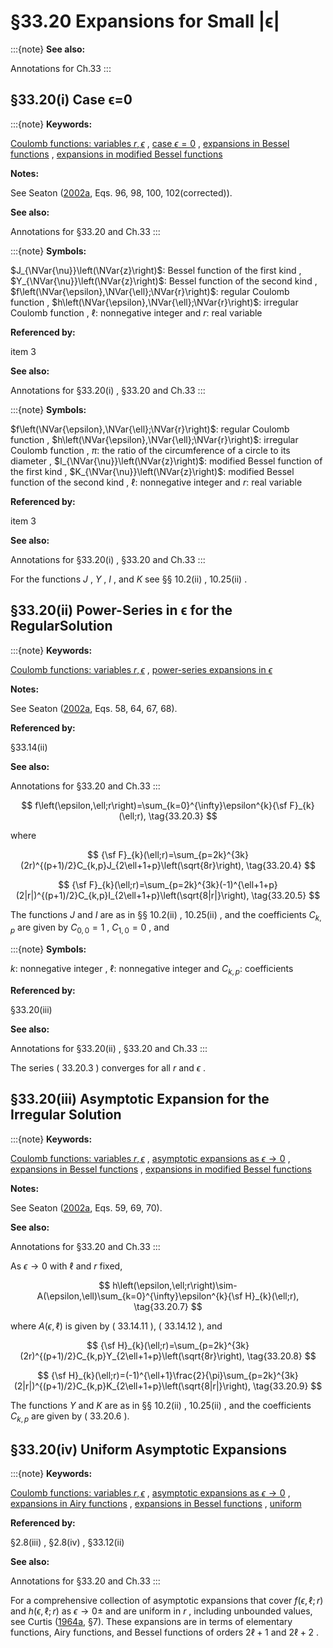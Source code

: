 # §33.20 Expansions for Small |ϵ|

:::{note}
**See also:**

Annotations for Ch.33
:::


## §33.20(i) Case ϵ=0

:::{note}
**Keywords:**

[Coulomb functions: variables $r,\epsilon$](http://dlmf.nist.gov/search/search?q=Coulomb%20functions%3A%20variables%20r%2C%CF%B5) , [case $\epsilon=0$](http://dlmf.nist.gov/search/search?q=case%20%CF%B5%3D0) , [expansions in Bessel functions](http://dlmf.nist.gov/search/search?q=expansions%20in%20Bessel%20functions) , [expansions in modified Bessel functions](http://dlmf.nist.gov/search/search?q=expansions%20in%20modified%20Bessel%20functions)

**Notes:**

See Seaton ([2002a](./bib/S.html#bib2034 "Coulomb functions for attractive and repulsive potentials and for positive and negative energies"), Eqs. 96, 98, 100, 102(corrected)).

**See also:**

Annotations for §33.20 and Ch.33
:::

:::{note}
**Symbols:**

$J_{\NVar{\nu}}\left(\NVar{z}\right)$: Bessel function of the first kind , $Y_{\NVar{\nu}}\left(\NVar{z}\right)$: Bessel function of the second kind , $f\left(\NVar{\epsilon},\NVar{\ell};\NVar{r}\right)$: regular Coulomb function , $h\left(\NVar{\epsilon},\NVar{\ell};\NVar{r}\right)$: irregular Coulomb function , $\ell$: nonnegative integer and $r$: real variable

**Referenced by:**

item 3

**See also:**

Annotations for §33.20(i) , §33.20 and Ch.33
:::

:::{note}
**Symbols:**

$f\left(\NVar{\epsilon},\NVar{\ell};\NVar{r}\right)$: regular Coulomb function , $h\left(\NVar{\epsilon},\NVar{\ell};\NVar{r}\right)$: irregular Coulomb function , $\pi$: the ratio of the circumference of a circle to its diameter , $I_{\NVar{\nu}}\left(\NVar{z}\right)$: modified Bessel function of the first kind , $K_{\NVar{\nu}}\left(\NVar{z}\right)$: modified Bessel function of the second kind , $\ell$: nonnegative integer and $r$: real variable

**Referenced by:**

item 3

**See also:**

Annotations for §33.20(i) , §33.20 and Ch.33
:::

For the functions $J$ , $Y$ , $I$ , and $K$ see §§ 10.2(ii) , 10.25(ii) .


## §33.20(ii) Power-Series in ϵ for the RegularSolution

:::{note}
**Keywords:**

[Coulomb functions: variables $r,\epsilon$](http://dlmf.nist.gov/search/search?q=Coulomb%20functions%3A%20variables%20r%2C%CF%B5) , [power-series expansions in $\epsilon$](http://dlmf.nist.gov/search/search?q=power-series%20expansions%20in%20%CF%B5)

**Notes:**

See Seaton ([2002a](./bib/S.html#bib2034 "Coulomb functions for attractive and repulsive potentials and for positive and negative energies"), Eqs. 58, 64, 67, 68).

**Referenced by:**

§33.14(ii)

**See also:**

Annotations for §33.20 and Ch.33
:::


<a id="E3"></a>
$$
f\left(\epsilon,\ell;r\right)=\sum_{k=0}^{\infty}\epsilon^{k}{\sf F}_{k}(\ell;r), \tag{33.20.3}
$$

where


<a id="E4"></a>
$$
{\sf F}_{k}(\ell;r)=\sum_{p=2k}^{3k}(2r)^{(p+1)/2}C_{k,p}J_{2\ell+1+p}\left(\sqrt{8r}\right), \tag{33.20.4}
$$


<a id="E5"></a>
$$
{\sf F}_{k}(\ell;r)=\sum_{p=2k}^{3k}(-1)^{\ell+1+p}(2|r|)^{(p+1)/2}C_{k,p}I_{2\ell+1+p}\left(\sqrt{8|r|}\right), \tag{33.20.5}
$$

The functions $J$ and $I$ are as in §§ 10.2(ii) , 10.25(ii) , and the coefficients $C_{k,p}$ are given by $C_{0,0}=1$ , $C_{1,0}=0$ , and

:::{note}
**Symbols:**

$k$: nonnegative integer , $\ell$: nonnegative integer and $C_{k,p}$: coefficients

**Referenced by:**

§33.20(iii)

**See also:**

Annotations for §33.20(ii) , §33.20 and Ch.33
:::

The series ( 33.20.3 ) converges for all $r$ and $\epsilon$ .


## §33.20(iii) Asymptotic Expansion for the Irregular Solution

:::{note}
**Keywords:**

[Coulomb functions: variables $r,\epsilon$](http://dlmf.nist.gov/search/search?q=Coulomb%20functions%3A%20variables%20r%2C%CF%B5) , [asymptotic expansions as $\epsilon\rightarrow 0$](http://dlmf.nist.gov/search/search?q=asymptotic%20expansions%20as%20%CF%B5%E2%86%920) , [expansions in Bessel functions](http://dlmf.nist.gov/search/search?q=expansions%20in%20Bessel%20functions) , [expansions in modified Bessel functions](http://dlmf.nist.gov/search/search?q=expansions%20in%20modified%20Bessel%20functions)

**Notes:**

See Seaton ([2002a](./bib/S.html#bib2034 "Coulomb functions for attractive and repulsive potentials and for positive and negative energies"), Eqs. 59, 69, 70).

**See also:**

Annotations for §33.20 and Ch.33
:::

As $\epsilon\to 0$ with $\ell$ and $r$ fixed,


<a id="E7"></a>
$$
h\left(\epsilon,\ell;r\right)\sim-A(\epsilon,\ell)\sum_{k=0}^{\infty}\epsilon^{k}{\sf H}_{k}(\ell;r), \tag{33.20.7}
$$

where $A(\epsilon,\ell)$ is given by ( 33.14.11 ), ( 33.14.12 ), and


<a id="E8"></a>
$$
{\sf H}_{k}(\ell;r)=\sum_{p=2k}^{3k}(2r)^{(p+1)/2}C_{k,p}Y_{2\ell+1+p}\left(\sqrt{8r}\right), \tag{33.20.8}
$$


<a id="E9"></a>
$$
{\sf H}_{k}(\ell;r)=(-1)^{\ell+1}\frac{2}{\pi}\sum_{p=2k}^{3k}(2|r|)^{(p+1)/2}C_{k,p}K_{2\ell+1+p}\left(\sqrt{8|r|}\right), \tag{33.20.9}
$$

The functions $Y$ and $K$ are as in §§ 10.2(ii) , 10.25(ii) , and the coefficients $C_{k,p}$ are given by ( 33.20.6 ).


## §33.20(iv) Uniform Asymptotic Expansions

:::{note}
**Keywords:**

[Coulomb functions: variables $r,\epsilon$](http://dlmf.nist.gov/search/search?q=Coulomb%20functions%3A%20variables%20r%2C%CF%B5) , [asymptotic expansions as $\epsilon\rightarrow 0$](http://dlmf.nist.gov/search/search?q=asymptotic%20expansions%20as%20%CF%B5%E2%86%920) , [expansions in Airy functions](http://dlmf.nist.gov/search/search?q=expansions%20in%20Airy%20functions) , [expansions in Bessel functions](http://dlmf.nist.gov/search/search?q=expansions%20in%20Bessel%20functions) , [uniform](http://dlmf.nist.gov/search/search?q=uniform)

**Referenced by:**

§2.8(iii) , §2.8(iv) , §33.12(ii)

**See also:**

Annotations for §33.20 and Ch.33
:::

For a comprehensive collection of asymptotic expansions that cover $f\left(\epsilon,\ell;r\right)$ and $h\left(\epsilon,\ell;r\right)$ as $\epsilon\to 0\pm$ and are uniform in $r$ , including unbounded values, see Curtis ([1964a](./bib/C.html#bib605 "Coulomb Wave Functions"), §7). These expansions are in terms of elementary functions, Airy functions, and Bessel functions of orders $2\ell+1$ and $2\ell+2$ .
